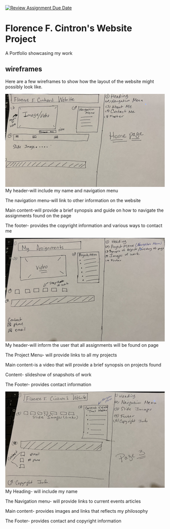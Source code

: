 [![Review Assignment Due Date](https://classroom.github.com/assets/deadline-readme-button-24ddc0f5d75046c5622901739e7c5dd533143b0c8e959d652212380cedb1ea36.svg)](https://classroom.github.com/a/cSGmFTKd)
# Florence F. Cintron's Website Project
A Portfolio showcasing my work

## wireframes 

Here are a few wireframes to show how the layout of the website might possibly look like. 

![wireframes for landing page](wireframes/wireframe1.jpg) 
My header-will include my name and navigation menu

The navigation menu-will link to other information on the website

Main content-will provide a brief synopsis and guide on how to navigate the assignments found on the page

The footer- provides the copyright information and various ways to contact me

![wireframes for about my assignments page](wireframes/wireframe2.jpg)
My header-will inform the user that all assignments will be found on page

The Project Menu- will provide links to all my projects 

Main content-is a video that will provide a brief synopsis on projects found

Content- slideshow of snapshots of work 

The Footer- provides contact information

![wireframes for last page](wireframes/wireframe3.jpg) 
My Heading- will include my name 

The Navigation menu- will provide links to current events articles

Main content- provides images and links that reflects my philosophy

The Footer- provides contact and copyright information